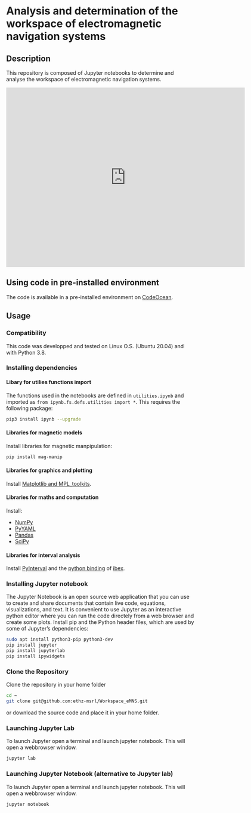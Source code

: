 # Analysis and determination of the workspace of electromagnetic navigation systems

## Description

This repository is composed of Jupyter notebooks to determine and analyse the workspace of electromagnetic navigation systems.


<iframe
    width="640"
    height="480"
    src="https://www.youtube.com/embed/Lax-PhrV6P4"
    frameborder="0"
    allow="autoplay; encrypted-media"
    allowfullscreen
>
</iframe>

## Using code in pre-installed environment

The code is available in a pre-installed environment on [CodeOcean](https://doi.org/10.24433/CO.2090933.v1).

## Usage

### Compatibility

This code was developped and tested on Linux O.S. (Ubuntu 20.04) and with Python 3.8.

### Installing dependencies

#### Libary for utilies functions import

The functions used in the notebooks are defined in ```utilities.ipynb``` and imported as ```from ipynb.fs.defs.utilities import *```.
This requires the following package:

``` bash
pip3 install ipynb --upgrade
```

#### Libraries for magnetic models

Install libraries for magnetic manpipulation:

``` bash
pip install mag-manip
```

#### Libraries for graphics and plotting

Install [Matplotlib and MPL_toolkits](https://matplotlib.org/stable/users/installing.html).

#### Libraries for maths and computation

Install:
* [NumPy](https://numpy.org/install/)
* [PyYAML](https://pypi.org/project/PyYAML/)
* [Pandas](https://pandas.pydata.org/docs/getting_started/install.html)
* [SciPy](https://pypi.org/project/scipy/)

#### Libraries for interval analysis

Install [PyInterval](https://pyinterval.readthedocs.io/en/latest/index.html) and the [python binding](https://www.ensta-bretagne.fr/desrochers/pyibex/docs/pyibex/installation.html) of [ibex](http://www.ibex-lib.org/).

### Installing Jupyter notebook

The Jupyter Notebook is an open source web application that you can use to create and share documents that contain live code, equations, visualizations, and text.
It is convenient to use Jupyter as an interactive python editor where you can run the code directely from a web browser and create some plots.
Install pip and the Python header files, which are used by some of Jupyter’s dependencies:

``` bash
sudo apt install python3-pip python3-dev
pip install jupyter
pip install jupyterlab
pip install ipywidgets
```

### Clone the Repository

Clone the repository in your home folder

``` bash
cd ~
git clone git@github.com:ethz-msrl/Workspace_eMNS.git
```
or download the source code and place it in your home folder.

### Launching Jupyter Lab 

To launch Jupyter open a terminal and launch jupyter notebook. This will open a webbrowser window.

``` bash
jupyter lab
```

### Launching Jupyter Notebook (alternative to Jupyter lab)

To launch Jupyter open a terminal and launch jupyter notebook. This will open a webbrowser window.

``` bash
jupyter notebook
```

